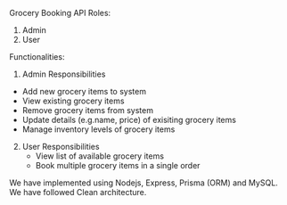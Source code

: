 Grocery Booking API
Roles: 
  1. Admin 
  2. User

Functionalities:
1. Admin Responsibilities
  - Add new grocery items to system
  - View existing grocery items
  - Remove grocery items from system
  - Update details (e.g.name, price) of exisiting grocery items
  - Manage inventory levels of grocery items

2. User Responsibilities
   - View list of available grocery items
   - Book multiple grocery items in a single order

We have implemented using Nodejs, Express, Prisma (ORM) and MySQL. We have followed Clean architecture.
